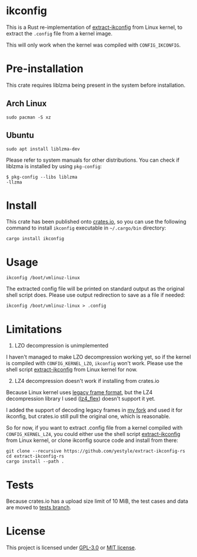 # ikconfig

This is a Rust re-implementation of [extract-ikconfig] from Linux kernel, to extract the `.config` file from a kernel image.

This will only work when the kernel was compiled with `CONFIG_IKCONFIG`.

# Pre-installation

This crate requires liblzma being present in the system before installation.

## Arch Linux

```
sudo pacman -S xz
```

## Ubuntu

```
sudo apt install liblzma-dev
```

Please refer to system manuals for other distributions. You can check if liblzma is installed by using `pkg-config`:

```
$ pkg-config --libs liblzma
-llzma
```

# Install

This crate has been published onto [crates.io][crate-ikconfig], so you can use the following command to install `ikconfig` executable in `~/.cargo/bin` directory:

```
cargo install ikconfig
```

# Usage

```
ikconfig /boot/vmlinuz-linux
```

The extracted config file will be printed on standard output as the original shell script does. Please use output redirection to save as a file if needed:

```
ikconfig /boot/vmlinuz-linux > .config
```

# Limitations

1. LZO decompression is unimplemented

I haven't managed to make LZO decompression working yet, so if the kernel is compiled with `CONFIG_KERNEL_LZO`, `ikconfig` won't work. Please use the shell script [extract-ikconfig] from Linux kernel for now.

2. LZ4 decompression doesn't work if installing from crates.io

Because Linux kernel uses [legacy frame format][lz4-legacy-frame], but the LZ4 decompression library I used ([lz4_flex][crate-lz4-flex]) doesn't support it yet.

I added the support of decoding legacy frames in [my fork][yestyle-lz4-flex] and used it for ikconfig, but crates.io still pull the original one, which is reasonable.

So for now, if you want to extract .config file from a kernel compiled with `CONFIG_KERNEL_LZ4`, you could either use the shell script [extract-ikconfig] from Linux kernel, or clone ikconfig source code and install from there:

```
git clone --recursive https://github.com/yestyle/extract-ikconfig-rs
cd extract-ikconfig-rs
cargo install --path .
```

# Tests

Because crates.io has a upload size limit of 10 MiB, the test cases and data are moved to [tests branch][self-tests-branch].

# License

This project is licensed under [GPL-3.0](COPYING) or [MIT license](LICENSE).



[extract-ikconfig]: https://github.com/torvalds/linux/blob/master/scripts/extract-ikconfig "extract-ikconfig"
[crate-ikconfig]: https://crates.io/crates/ikconfig "ikconfig"
[lz4-legacy-frame]: https://github.com/lz4/lz4/blob/dev/doc/lz4_Frame_format.md#legacy-frame "Legacy frame"
[crate-lz4-flex]: https://crates.io/crates/lz4_flex "lz4_flex"
[yestyle-lz4-flex]: https://github.com/yestyle/lz4_flex "yestyle/lz4_flex"
[self-tests-branch]: https://github.com/yestyle/extract-ikconfig-rs/tree/tests "tests branch"

